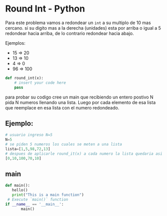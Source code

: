 # Round Int - Python

Para este problema vamos a redondear un `int` a su multiplo de 10 mas cercano. si su digito mas a la derecha (unidades) esta por arriba o igual a 5 redondear hacia arriba, de lo contrario redondear hacia abajo.

Ejemplos:

- 15 => 20
- 13 => 10
- 4 => 0
- 96 => 100

```python
def round_int(x):
    # insert your code here
    pass
```

para probar su codigo cree un main que recibiendo un entero postivo N pida N numeros llenando una lista. Luego por cada elemento de esa lista que reemplace en esa lista con el numero redondeado.

## Ejemplo:

```python
# usuario ingreso N=5
N=5
# se piden 5 numeros los cuales se meten a una lista
lista=[1,5,98,72,13]
# despues de aplicarle round_it(x) a cada numero la lista quedaria asi
[0,10,100,70,10]


```


## main
```python
def main():
   hello()
   print("This is a main function")
 # Execute `main()` function
if __name__ == '__main__':
       main()
```
